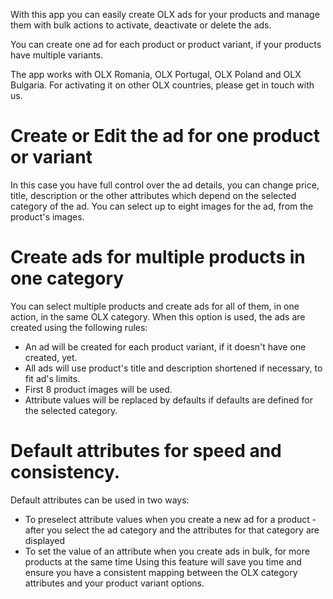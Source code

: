 With this app you can easily create OLX ads for your products and manage them with bulk actions to activate, deactivate or delete the ads.

You can create one ad for each product or product variant, if your products have multiple variants.

The app works with OLX Romania, OLX Portugal, OLX Poland and OLX Bulgaria. For activating it on other OLX countries, please get in touch with us.

# Create or Edit the ad for one product or variant
In this case you have full control over the ad details, you can change price, title, description or the other attributes which depend on the selected category of the ad.
You can select up to eight images for the ad, from the product's images.

# Create ads for multiple products in one category
You can select multiple products and create ads for all of them, in one action, in the same OLX category.
When this option is used, the ads are created using the following rules:

* An ad will be created for each product variant, if it doesn't have one created, yet.
* All ads will use product's title and description shortened if necessary, to fit ad's limits.
* First 8 product images will be used.
* Attribute values will be replaced by defaults if defaults are defined for the selected category.

# Default attributes for speed and consistency.
Default attributes can be used in two ways:

* To preselect attribute values when you create a new ad for a product - after you select the ad category and the attributes for that category are displayed
* To set the value of an attribute when you create ads in bulk, for more products at the same time
Using this feature will save you time and ensure you have a consistent mapping between the OLX category attributes and your product variant options.
